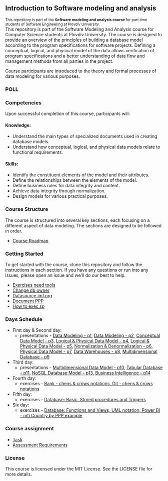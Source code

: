 ## Introduction to Software modeling and analysis
<sup>This repository is part of the **Software modeling and analysis course** for part time students of Software Engineering at Plovdiv University.</sup>\
This repository is part of the Software Modeling and Analysis course for Computer Science students at Plovdiv University. The course is designed to provide an overview of the principles of building a database model according to the program specifications for software projects. Defining a conceptual, logical, and physical model of the data allows verification of program specifications and a better understanding of data flow and management methods from all parties in the project.

Course participants are introduced to the theory and formal processes of data modeling for various purposes.

### POLL

### Competencies
Upon successful completion of this course, participants will:
#### Knowledge:
* Understand the main types of specialized documents used in creating database models.
* Understand how conceptual, logical, and physical data models relate to functional requirements.
#### Skills:
* Identify the constituent elements of the model and their attributes.
* Define the relationships between the elements of the model.
* Define business rules for data integrity and content.
* Achieve data integrity through normalization.
* Design models for various practical purposes.

### Course Structure
The course is structured into several key sections, each focusing on a different aspect of data modeling. The sections are designed to be followed in order.
* [Course Roadmap](https://miro.com/app/board/uXjVO845q9I=/)

### Getting Started
To get started with the course, clone this repository and follow the instructions in each section. If you have any questions or run into any issues, please open an issue and we'll do our best to help.
* [Exercises need tools](https://github.com/pkyurkchiev/software-modeling-and-analysis-se-pt/blob/master/documentations/tools.md)
* [Change db owner](https://github.com/pkyurkchiev/software-modeling-and-analysis-se-pt/blob/master/documentations/change-db-owner.md)
* [Datasource imf.org](https://github.com/pkyurkchiev/software-modeling-and-analysis-se-pt/blob/master/documentations/data-source.md)
* [Document PPP](https://github.com/pkyurkchiev/software-modeling-and-analysis-se-pt/blob/master/documentations/IMF_PPP.xls)
* [How to exec sp](https://github.com/pkyurkchiev/software-modeling-and-analysis-se-pt/blob/master/documentations/exec-sp.md)


### Days Schedule
* First day & Second day: 
  * presentations - [Data Modeling - p1](https://github.com/pkyurkchiev/software-modeling-and-analysis-se-pt/blob/master/presentations/Lecture-01.pdf), [Data Modeling - p2](https://github.com/pkyurkchiev/software-modeling-and-analysis-se-pt/blob/master/presentations/Lecture-02.pdf), [Conceptual Data Model - p3](https://github.com/pkyurkchiev/software-modeling-and-analysis-se-pt/blob/master/presentations/Lecture-03.pdf), [Logical & Physical Data Model - p4](https://github.com/pkyurkchiev/software-modeling-and-analysis-se-pt/blob/master/presentations/Lecture-04.pdf), [Logical & Physical Data Model - p5](https://github.com/pkyurkchiev/software-modeling-and-analysis-se-pt/blob/master/presentations/Lecture-05.pdf),
  [Normalization & Denormalization - p6](https://github.com/pkyurkchiev/software-modeling-and-analysis-se-pt/blob/master/presentations/Lecture-06.pdf), [Physical Data Model - p7](https://github.com/pkyurkchiev/software-modeling-and-analysis-se-pt/blob/master/presentations/Lecture-07.pdf), [Data Warehouses - p8](https://github.com/pkyurkchiev/software-modeling-and-analysis-se-pt/blob/master/presentations/Lecture-08.pdf), [Multidimensional Database - p9](https://github.com/pkyurkchiev/software-modeling-and-analysis-se-pt/blob/master/presentations/Lecture-09.pdf)
* Third day:
  * presentations - [Multidimensional Data Model - p10](https://github.com/pkyurkchiev/software-modeling-and-analysis-se-pt/blob/master/presentations/Lecture-10.pdf),
 [Tabular Database - p11](https://github.com/pkyurkchiev/software-modeling-and-analysis-se-pt/blob/master/presentations/Lecture-11.pdf),
 [NoSQL Database Model - p13](https://github.com/pkyurkchiev/software-modeling-and-analysis-se-pt/blob/master/presentations/Lecture-13.pdf), [Business Intelligence - p14](https://github.com/pkyurkchiev/software-modeling-and-analysis-se-pt/blob/master/presentations/Lecture-14.pdf)
* Fourth day:
  * exercises - [Bank - chens & crows notations, Git - chens & crows notations](https://github.com/pkyurkchiev/software-modeling-and-analysis-se-pt/blob/master/exercises/01/)
* Fifth day:
  * exercises - [Database: Basic, Stored procedures and Triggers ](https://github.com/pkyurkchiev/software-modeling-and-analysis-se-pt/blob/master/exercises/02/)
* Six day:
  * exercises - [Database: Functions and Views, UML notation, Power BI - mfi Country by PPP example](https://github.com/pkyurkchiev/software-modeling-and-analysis-se-pt/blob/master/exercises/03/)

### Course assignment
* [Task](https://github.com/pkyurkchiev/software-modeling-and-analysis-se-pt/blob/master/course-work/README.md)
* [Assessment Requirements](https://github.com/pkyurkchiev/software-modeling-and-analysis-se-pt/blob/master/documentations/assessment-requirements.md)

### License
This course is licensed under the MIT License. See the LICENSE file for more details.
